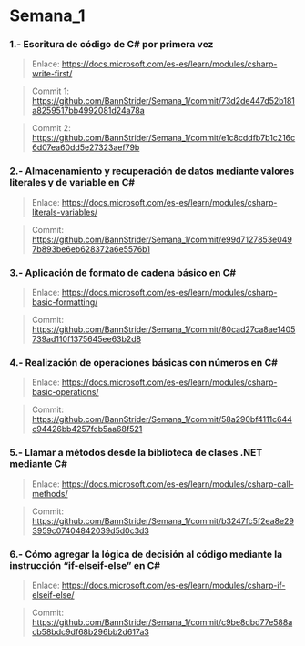 # Semana_1

### **1.- Escritura de código de C# por primera vez**
> Enlace: https://docs.microsoft.com/es-es/learn/modules/csharp-write-first/

> Commit 1: https://github.com/BannStrider/Semana_1/commit/73d2de447d52b181a8259517bb4992081d24a78a

> Commit 2: https://github.com/BannStrider/Semana_1/commit/e1c8cddfb7b1c216c6d07ea60dd5e27323aef79b


### **2.- Almacenamiento y recuperación de datos mediante valores literales y de variable en C#**
> Enlace: https://docs.microsoft.com/es-es/learn/modules/csharp-literals-variables/

> Commit: https://github.com/BannStrider/Semana_1/commit/e99d7127853e0497b893be6eb628372a6e5576b1


### **3.- Aplicación de formato de cadena básico en C#**
> Enlace: https://docs.microsoft.com/es-es/learn/modules/csharp-basic-formatting/

> Commit: https://github.com/BannStrider/Semana_1/commit/80cad27ca8ae1405739ad110f1375645ee63b2d8


### **4.- Realización de operaciones básicas con números en C#**
> Enlace: https://docs.microsoft.com/es-es/learn/modules/csharp-basic-operations/

> Commit: https://github.com/BannStrider/Semana_1/commit/58a290bf4111c644c94426bb4257fcb5aa68f521


### **5.- Llamar a métodos desde la biblioteca de clases .NET mediante C#**
> Enlace: https://docs.microsoft.com/es-es/learn/modules/csharp-call-methods/

> Commit: https://github.com/BannStrider/Semana_1/commit/b3247fc5f2ea8e293959c07404842039d5d0c3d3

### **6.- Cómo agregar la lógica de decisión al código mediante la instrucción “if-elseif-else” en C#**
> Enlace: https://docs.microsoft.com/es-es/learn/modules/csharp-if-elseif-else/

> Commit: https://github.com/BannStrider/Semana_1/commit/c9be8dbd77e588acb58bdc9df68b296bb2d617a3
